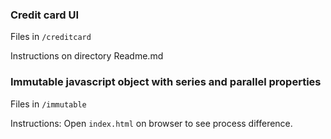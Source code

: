 ### Credit card UI

Files in `/creditcard`

Instructions on directory Readme.md

### Immutable javascript object with series and parallel properties

Files in `/immutable`

Instructions:
Open `index.html` on browser to see process difference.

